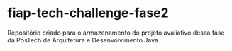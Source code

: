 # fiap-tech-challenge-fase2
Repositório criado para o armazenamento do projeto avaliativo dessa fase da PosTech de Arquitetura e Desenvolvimento Java.
